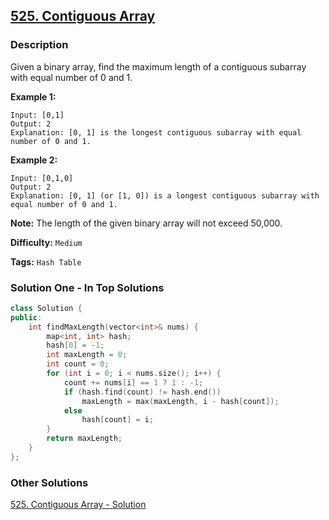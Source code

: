 ## [525. Contiguous Array](https://leetcode.com/problems/contiguous-array/description/)

### Description

Given a binary array, find the maximum length of a contiguous subarray with equal number of 0 and 1.

**Example 1:**

```
Input: [0,1]
Output: 2
Explanation: [0, 1] is the longest contiguous subarray with equal number of 0 and 1.

```

**Example 2:**

```
Input: [0,1,0]
Output: 2
Explanation: [0, 1] (or [1, 0]) is a longest contiguous subarray with equal number of 0 and 1.

```

**Note:** The length of the given binary array will not exceed 50,000.

**Difficulty:** `Medium`

**Tags:** `Hash Table`

### Solution One - In Top Solutions

```c++
class Solution {
public:
    int findMaxLength(vector<int>& nums) {
        map<int, int> hash;
        hash[0] = -1;
        int maxLength = 0;
        int count = 0;
        for (int i = 0; i < nums.size(); i++) {
            count += nums[i] == 1 ? 1 : -1;
            if (hash.find(count) != hash.end())
                maxLength = max(maxLength, i - hash[count]);
            else
                hash[count] = i;
        }
        return maxLength;
    }
};
```

### Other Solutions

[525. Contiguous Array - Solution](https://leetcode.com/problems/contiguous-array/solution/)
